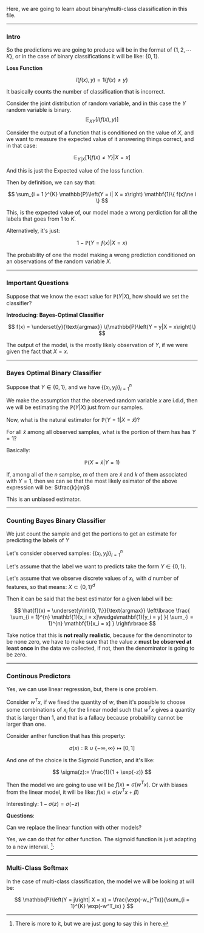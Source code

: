 Here, we are going to learn about binary/multi-class classification in this file. 


---
### **Intro**

So the predictions we are going to preduce will be in the format of $\{1, 2, \cdots K\}$, or in the case of binary classifications it will be like: $\{0, 1\}$. 
 
**Loss Function**

$$
l(f(x), y) = \mathbf{1}\{f(x)\ne y\}
$$

It basically counts the number of classification that is incorrect. 


Consider the joint distribution of random variable, and in this case the $Y$ random variable is binary. 
$$
\mathbb{E}_{XY}\left[
        l(f(x), y)
    \right]
$$

Consider the output of a function that is conditioned on the value of $X$, and we want to measure the expected value of it answering things correct, and in that case: 

$$
\mathbb{E}_{Y|X}\left[
        \mathbf{1}\{
                f(x)\ne Y
            \}|
            X = x
    \right]
$$

And this is just the Expected value of the loss function. 

Then by definition, we can say that: 

$$
\sum_{i = 1 }^{K}
    \mathbb{P}\left(Y = i| X = x\right)
    \mathbf{1}\{
            f(x)\ne i
        \}
$$

This, is the expected value of, our model made a wrong perdiction for all the labels that goes from $1$ to $K$.

Alternatively, it's just: 

$$
1 - \mathbb{P}\left(Y = f(x)|X = x\right)
$$

The probability of one the model making a wrong prediction conditioned on an observations of the random variable $X$. 


---
### **Important Questions**

Suppose that we know the exact value for $\mathbb{P}(Y|X)$, how should we set the classifier? 

**Introducing**:  **Bayes-Optimal Classifier**

$$
f(x)  = \underset{y}{\text{argmax}} \{\mathbb{P}\left(Y = y|X = x\right)\}
$$

The output of the model, is the mostly likely observation of $Y$, if we were given the fact that $X = x$. 


---
### **Bayes Optimal Binary Classifier**

Suppose that $Y\in \{0, 1\}$, and we have $\{(x_i, y_i)\}_{i = 1}^n$

We make the assumption that the observed random variable $x$ are i.d.d, then we will be estimating the $\mathbb{P}(Y|X)$ just from our samples. 

Now, what is the natural estimator for $\mathbb{P}(Y = 1|X = \tilde{x})$?

For all $\tilde{x}$ among all observed samples, what is the portion of them has has $Y = 1$? 

Basically: 

$$
\mathbb{P}\left({X = \tilde{x}}|Y = 1\right)
$$

If, among all of the $n$ samplse, $m$ of them are $\tilde{x}$ and $k$ of them associated with $Y = 1$, then we can se that the most likely esimator of the above expression will be: $\frac{k}{m}$

This is an unbiased estimator.


---
### **Counting Bayes Binary Classifier**

We just count the sample and get the portions to get an estimate for predicting the labels of $Y$

Let's consider observed samples: $\{(x_i, y_i)\}_{i = 1}^n$

Let's assume that the label we want to predicts take the form $Y\in \{0, 1\}$. 

Let's assume that we observe discrete values of $x_i$, with $d$ number of features, so that means: $X \subset \{0, 1\}^d$

Then it can be said that the best estimator for a given label will be: 

$$
\hat{f}(x) = \underset{y\in\{0, 1\}}{\text{argmax}}
\left\lbrace
    \frac{
        \sum_{i = 1}^{n}
            \mathbf{1}[x_i = x]\wedge\mathbf{1}[y_i = y]
    }{
        \sum_{i = 1}^{n}
            \mathbf{1}[x_i = x]
    }
\right\rbrace
$$ 

Take notice that this is **not really realistic**, because for the denominotor to be none zero, we have to make sure that the value $x$ **must be observed at least once** in the data we collected, if not, then the denominator is going to be zero. 


---
### **Continous Predictors**

Yes, we can use linear regression, but, there is one problem. 

Consider $w^Tx$, if we fixed the quantity of $w$, then it's possible to choose some combinations of $x_i$ for the linear model such that $w^Tx$ gives a quantity that is larger than $1$, and that is a fallacy because probability cannot be larger than one. 

Consider anther function that has this property: 

$$
\sigma(x): \mathbb{R}\cup \{-\infty, \infty\}\mapsto [0, 1]
$$

And one of the choice is the Sigmoid Function, and it's like: 

$$
\sigma(z):= \frac{1}{1 + \exp(-z)}
$$

Then the model we are going to use will be $f(x) = \sigma(w^Tx)$. Or with biases from the linear model, it will be like: $f(x) = \sigma(w^Tx + \beta)$

Interestingly: $1 - \sigma(z) = \sigma(-z)$

**Questions**: 

Can we replace the linear function with other models? 

Yes, we can do that for other function. The sigmoid function is just adapting to a new interval. [^1]: 


---
### **Multi-Class Softmax**

In the case of multi-class classification, the model we will be looking at will be: 

$$
\mathbb{P}\left(Y = j\right| X = x) = 
\frac{\exp(-w_j^Tx)}{\sum_{i = 1}^{K}
    \exp(-w^T_ix)
}
$$


[^1]: There is more to it, but we are just gong to say this in here.

